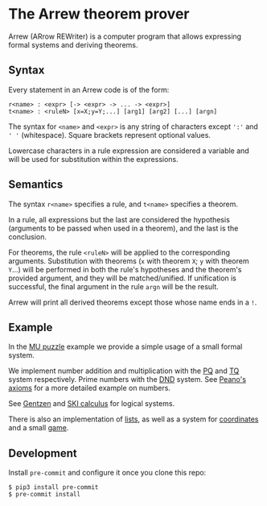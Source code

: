 # The Arrew theorem prover

Arrew (ARrow REWriter) is a computer program that allows expressing formal systems and deriving theorems.

## Syntax

Every statement in an Arrew code is of the form:

```
r<name> : <expr> [-> <expr> -> ... -> <expr>]
t<name> : <ruleN> [x=X;y=Y;...] [arg1] [arg2] [...] [argn]
```

The syntax for `<name>` and `<expr>` is any string of characters except `':'` and `' '` (whitespace). Square brackets represent optional values.

Lowercase characters in a rule expression are considered a variable and will be used for substitution within the expressions.

## Semantics

The syntax `r<name>` specifies a rule, and `t<name>` specifies a theorem.

In a rule, all expressions but the last are considered the hypothesis (arguments to be passed when used in a theorem), and the last is the conclusion.

For theorems, the rule `<ruleN>` will be applied to the corresponding arguments. Substitution with theorems (`x` with theorem `X`; `y` with theorem `Y`...) will be performed in both the rule's hypotheses and the theorem's provided argument, and they will be matched/unified. If unification is successful, the final argument in the rule `argn` will be the result.

Arrew will print all derived theorems except those whose name ends in a `!`.

## Example

In the [MU puzzle](./examples/miu.arw) example we provide a simple usage of a small formal system.

We implement number addition and multiplication with the [PQ](./examples/pq.arw) and [TQ](examples/tq.arw) system respectively. Prime numbers with the [DND](examples/dnd.arw) system. See [Peano's axioms](./examples/peano.arw) for a more detailed example on numbers.

See [Gentzen](./examples/gentzen.arw) and [SKI calculus](./examples/ski.arw) for logical systems.

There is also an implementation of [lists](examples/list.arw), as well as a system for [coordinates](./examples/coord.arw) and a small [game](./examples/coordgame.arw).

## Development

Install `pre-commit` and configure it once you clone this repo:

```
$ pip3 install pre-commit
$ pre-commit install
```
